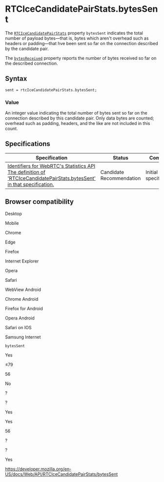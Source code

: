 # RTCIceCandidatePairStats.bytesSent

The [`RTCIceCandidatePairStats`](../rtcicecandidatepairstats) property `bytesSent` indicates the total number of payload bytes—that is, bytes which aren't overhead such as headers or padding—that hve been sent so far on the connection described by the candidate pair.

The [`bytesReceived`](bytesreceived) property reports the number of bytes received so far on the described connection.

## Syntax

    sent = rtcIceCandidatePairStats.bytesSent;

### Value

An integer value indicating the total number of bytes sent so far on the connection described by this candidate pair. Only data bytes are counted; overhead such as padding, headers, and the like are not included in this count.

## Specifications

<table><thead><tr class="header"><th>Specification</th><th>Status</th><th>Comment</th></tr></thead><tbody><tr class="odd"><td><a href="https://w3c.github.io/webrtc-stats/#dom-rtcicecandidatepairstats-bytessent">Identifiers for WebRTC's Statistics API<br />
<span class="small">The definition of 'RTCIceCandidatePairStats.bytesSent' in that specification.</span></a></td><td><span class="spec-cr">Candidate Recommendation</span></td><td>Initial specification.</td></tr></tbody></table>

## Browser compatibility

Desktop

Mobile

Chrome

Edge

Firefox

Internet Explorer

Opera

Safari

WebView Android

Chrome Android

Firefox for Android

Opera Android

Safari on IOS

Samsung Internet

`bytesSent`

Yes

≤79

56

No

?

?

Yes

Yes

56

?

?

Yes

<a href="https://developer.mozilla.org/en-US/docs/Web/API/RTCIceCandidatePairStats/bytesSent" class="_attribution-link">https://developer.mozilla.org/en-US/docs/Web/API/RTCIceCandidatePairStats/bytesSent</a>
